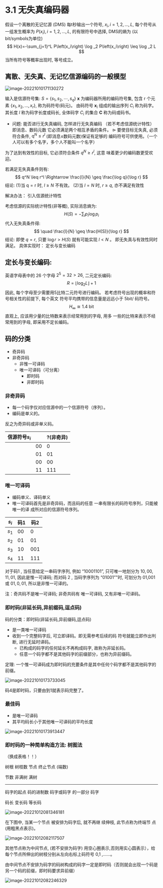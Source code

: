# 3.1 无失真编码器

假设一个离散的无记忆源 (DMS) 每t秒输出一个符号, $x_i, i=1,2, \ldots, L$, 每个符号从一组发生概率为 $P\left(x_i\right), i=1,2, \ldots, L$, 的有限符号中选择, DMS的熵为 (以bit/symbols为单位)
$$
H(x)=-\sum_{j=1}^L P\left(x_i\right) \log _2 P\left(x_i\right) \leq \log _2 L
$$
当所有符号等概率出现时, 等号成立。

## 离散、无失真、无记忆信源编码的一般模型

![image-20221010171130272](https://mypic-1312707183.cos.ap-nanjing.myqcloud.com/image-20221010171130272.png)

输入是信源符号集: $S=\left\{s_1, s_2, \cdots, s_q\right\}$
$\mathbf{x}$ 为编码器所用的编码符号集, 包含 $\mathrm{r}$ 个元素 $\left\{x_1, x_2, \ldots, x_r\right\}$, 称为码符号(码元)。
由码符号 $\boldsymbol{x}_i$ 组成的输出序列 $C_i$ 称为码字。
其长度 $l$ 称为码字长度或码长, 全体码字 $C_i$ 的集合 $\boldsymbol{C}$ 称为码或码书。

- 问题: 能否进行无失真编码, 怎样进行无失真编码 （若不考虑信源统计特性）
即消息、数码元数
它必须满足两个相互矛盾的条件。
$\triangleright$ 要使目标无失真, 必须符合条件, $\mathrm{q}^N \leq r^l$ (即消息≤数码元数)保证有足够的 编码符号可供使用。（一个人可以有多个名字，多个人不能叫一个名字）

为了达到有效性的目标, 它必须符合条件 $q^N \geq r^l$, 这意 味着更少的编码数更受欢迎。

若满足无失真条件则有:
$$
q^N \leq r^l \Rightarrow \frac{l}{N} \geq \frac{\log q}{\log r}
$$
结论: (1)当 $\mathrm{q}=\mathrm{r}$ 时, $l \geq N$ 不有效。
(2)当 $l=N$ 时, $r \geq q$, 亦不满足有效性

解决办法： 引入信源统计特性

考虑信源的实际统计特性(非等概), 实际消息熵为:
$$
H(S)=-\sum_i p_i \log p_i
$$
代入无失真条件得: 
$$
\quad \frac{l}{N} \geq \frac{H(S)}{\log r}
$$
结论: 即使 $q=r$, 只要 $\log r>H(S)$ 就有可能实现 $l<N$ 。 即无失真与有效性同时满足。
具体实现时： 定长与变长编码

## 定长与变长编码:

英语字母表中的 26 个字母 $2^5=32>26$, 二元定长编码:
$$
R=\left\lfloor\log _2 L\right\rfloor+1
$$
因此, 每个字母至少需要用5比特二元符号进行编码。
若考虑符号出现的概率和符号相关性的前提下, 每个英文 符号平均携带的信息量是远远小于 $5 \mathrm{bit} /$ 码符号。
$$
H_{\infty} \cong 1.4 \text { bit }
$$
直观上, 应该用少量的比特数来表示经常用到的字母, 用多 一些的比特来表示不经常用到的字母, 即采用不定长编码。

## 码的分类

- 奇异码
- 非奇异码
  - 非惟一可译码
  - 唯一可译码（可分离）
    - 即时码
    - 非即时码

### 非奇异码

- 每一个码字仅对应信源中的一个信源符号（序列）。
- 编码是单义的。

反之为奇异码或非单义码。

| 信源符号$s_i$ |      | ?(非奇异) |
| ------------- | ---- | --------- |
|               | 00   | 0         |
|               | 01   | 01        |
|               | 00   | 00        |
|               | 11   | 111       |

### 唯一可译码

- 编码单义、译码单义
- 唯一可译码首先是非奇异码，而且码的任意 一串有限长的码符号序列，只能被唯一的译 成所对应的信源符号序列。

| $s_i$ | 码1  | 码2  |
| ----- | ---- | ---- |
| $s_1$ | 00   | 0    |
| $s_2$ | 01   | 01   |
| $s_3$ | 10   | 001  |
| $s_4$ | 11   | 111  |

对于码1 , 当任意给定一串码字序列, 例如 “10001101”, 只可唯一地划分为 $10,00,11,01$, 因此是惟一可译码; 而对码 2 , 当码字序列为 “01001”"时, 可划分为 01,001 或 $01,0,01$, 所以是非惟一可译的。

注：奇共码不是唯一可译码; 非奇共码有 唯一可译码, 又有非唯一可译码。

### 即时码(非延长码,异前缀码,逗点码)

码的分类：即时码(非延长码,异前缀码,逗点码)

- 是一类唯一可译码
- 收到一个完整码字后, 可立即译码。即无需参考后续的码 符号就能立即作出判断, 进行无延时译码。
  - 已构成的码字的任何延长不再构成码字, 故称为非延长码。
  - 任意一个码字都不是其他码字的前缀部分，也称为异前缀码。

定理: 一个惟一可译码成为即时码的充要条件是其中任何个码字都不是其他码字的前缀。

![image-20221010173733045](https://mypic-1312707183.cos.ap-nanjing.myqcloud.com/image-20221010173733045.png)

码4是即时码，只要由到1就表示码完整了。

### 最佳码

- 是唯一可译码
- 其平均码长小于其他唯一可译码的平均长度

![image-20221010173913447](https://mypic-1312707183.cos.ap-nanjing.myqcloud.com/image-20221010173913447.png)

### 即时码的一种简单构造方法: 树图法

（换成表格！！）

树根
树枝数
节点
终止节点
(端数)

节数
非满树
满树

---

码字的起点
码的进制数
码字或码字
的一部分
码字

码长
变长码
等长码

![image-20221012081346181](https://mypic-1312707183.cos.ap-nanjing.myqcloud.com/image-20221012081346181.png)

在下图中, 当某一个节点 被安排为码字后, 就不再继 续伸枝, 此节点称为终端节 点 (用粗黑点表示)。

![image-20221012082117507](https://mypic-1312707183.cos.ap-nanjing.myqcloud.com/image-20221012082117507.png)

其他节点称为中间节点, (若不安排为码字) 用空心圈表示,否则用实心圆表示），给每个节点所伸出的树枝分别从左向右标上码符号 0,1 ,……。

由中间节点不安排为码字的码树构成的码字一定是即时码（否则就会出现一个码是另一个码的前缀，即时码要求异前缀）

![image-20221012082246329](https://mypic-1312707183.cos.ap-nanjing.myqcloud.com/image-20221012082246329.png)